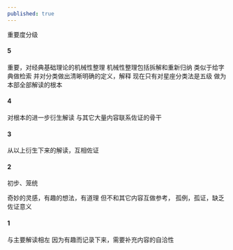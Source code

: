 ```yaml
---
published: true
---
```

重要度分级

#### 5
重要，对经典基础理论的机械性整理
机械性整理包括拆解和重新归纳
类似于给字典做检索
并对分类做出清晰明确的定义，解释
现在只有对星座分类法是五级
做为本部全部解读的根本

#### 4
对根本的进一步衍生解读
与其它大量内容联系佐证的骨干

#### 3
从以上衍生下来的解读，互相佐证

#### 2
初步、笼统

奇妙的灵感，有趣的想法，有道理
但不和其它内容互做参考，
孤例，孤证，缺乏佐证意义

#### 1
与主要解读相左
因为有趣而记录下来，需要补充内容的自洽性
